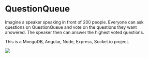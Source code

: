 QuestionQueue
====================

Imagine a speaker speaking in front of 200 people. Everyone can ask questions on QuestionQueue and vote on the questions they want answered. The speaker then can answer the highest voted questions.

This is a MongoDB, Angular, Node, Express, Socket.io project.

![](http://www.nikola-breznjak.com/blog/wp-content/uploads/2014/11/allTheThingsInJustOneJsFile.jpg)